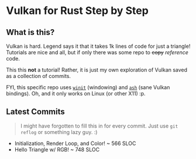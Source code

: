 #  Vulkan for Rust Step by Step

##  What is this?

Vulkan is hard.
Legend says it that it takes 1k lines of code for just a triangle!
Tutorials are nice and all, but if only there was some repo to ~~copy~~ *reference* code.


This this **not** a tutorial!
Rather, it is just my own exploration of Vulkan saved as a collection of commits.


FYI, this specific repo uses [`winit`](https://github.com/rust-windowing/winit) (windowing) and [`ash`](https://github.com/ash-rs/ash) (sane Vulkan bindings).
Oh, and it only works on Linux (or other X11) :p.

##  Latest Commits

>  I might have forgotten to fill this in for every commit.
>  Just use `git reflog` or something lazy guy. :)

- Initialization, Render Loop, and Color! ~ 566 SLOC
- Hello Triangle w/ RGB! ~ 748 SLOC

